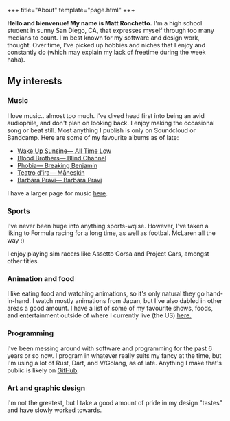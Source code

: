 +++
title="About"
template="page.html"
+++

**Hello and bienvenue! My name is Matt Ronchetto.** I'm a high school student in sunny San Diego, CA, that expresses myself through too many medians to count. I'm best known for my software and design work, thought. Over time, I've picked up hobbies and niches that I enjoy and constantly do (which may explain my lack of freetime during the week haha).

## My interests
### Music
I love music.. almost too much. I've dived head first into being an avid audiophile, and don't plan on looking back. I enjoy making the occasional song or beat still. Most anything I publish is only on Soundcloud or Bandcamp. Here are some of my favourite albums as of late:
- [Wake Up Sunsine— All Time Low](https://open.spotify.com/album/1kwAv74rVTTGMpawGsXtiE)
- [Blood Brothers— Blind Channel](https://open.spotify.com/album/16e3tlAEVnBA8ACnnOX3Xv)
- [Phobia— Breaking Benjamin](https://open.spotify.com/album/6yJdQMlMkfYJFiSsL6764c)
- [Teatro d'ira— Måneskin](https://open.spotify.com/album/7KF1Ain9mYYlg5M46g0i4A)
- [Barbara Pravi— Barbara Pravi](https://open.spotify.com/album/3oVZdOn92BZXBqWGezbJtf)

I have a larger page for music [here](/music).

### Sports
I've never been huge into anything sports-wqise. However, I've taken a liking to Formula racing for a long time, as well as footbal. McLaren all the way :)

I enjoy playing sim racers like Assetto Corsa and Project Cars, amongst other titles.

### Animation and food
I like eating food and watching animations, so it's only natural they go hand-in-hand. I watch mostly animations from Japan, but I've also dabled in other areas a good amount. I have a list of some of my favourite shows, foods, and entertainment outside of where I currently live (the US) [here.](/intl)

### Programming
I've been messing around with software and programming for the past 6 years or so now. I program in whatever really suits my fancy at the time, but I'm using a lot of Rust, Dart, and V/Golang, as of late. Anything I make that's public is likely on [GitHub](https://github.com/doamatto).

### Art and graphic design
I'm not the greatest, but I take a good amount of pride in my design "tastes" and have slowly worked towards.
